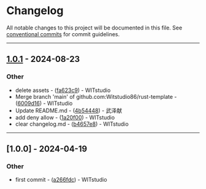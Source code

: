 # Changelog

All notable changes to this project will be documented in this file. See [conventional commits](https://www.conventionalcommits.org/) for commit guidelines.

---
## [1.0.1](https://github.com/WITstudio86//compare/v1.0.0..v1.0.1) - 2024-08-23

### Other

- delete assets - ([fa623c9](https://github.com/WITstudio86//commit/fa623c97e2f27363de27ddebb5f49af0a38ab11a)) - WITstudio
- Merge branch 'main' of github.com:Witstudio86/rust-template - ([6009d16](https://github.com/WITstudio86//commit/6009d161123ae0bb1fbad06bde03ca82240ccae8)) - WITstudio
- Update README.md - ([4b54448](https://github.com/WITstudio86//commit/4b54448e710c2157880fbb798285adc79b8fcfca)) - 武泽献
- add deny allow - ([1a20f00](https://github.com/WITstudio86//commit/1a20f005e23dde3e44dc3301439f8eeae3f99e52)) - WITstudio
- clear changelog.md - ([b4657e8](https://github.com/WITstudio86//commit/b4657e85466462c4a008a8ddde01ef3b335cdca0)) - WITstudio

---
## [1.0.0] - 2024-04-19

### Other

- first commit - ([a266fdc](https://github.com/WITstudio86//commit/a266fdc2dda365131d371d8a8ecd4feca08d6722)) - WITstudio

<!-- generated by git-cliff -->

